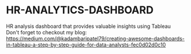# HR-ANALYTICS-DASHBOARD
 HR analysis dashboard that provides valuable insights using Tableau  
 Don't forget to checkout my blog: https://medium.com/@kadambaripatel79/creating-awesome-dashboards-in-tableau-a-step-by-step-guide-for-data-analysts-fec0d02d0c10
